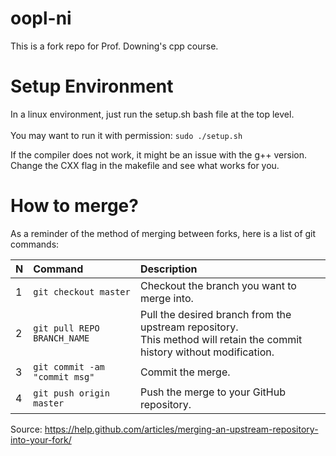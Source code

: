 # oopl-ni
This is a fork repo for Prof. Downing's cpp course.

# Setup Environment
In a linux environment, just run the setup.sh bash file at the top level.  
<br>You may want to run it with permission: `sudo ./setup.sh`

If the compiler does not work, it might be an issue with the g++ version. Change the CXX flag in the makefile and see what works for you.

# How to merge?
As a reminder of the method of merging between forks, here is a list of git commands:

| N   | Command                           | Description                                                                                                            |
| --- |:--------------------------------- | :----------------------------------------------------------------------------------------------------------------------|
| 1   | `git checkout master`             | Checkout the branch you want to merge into.                                                                            |
| 2   | `git pull REPO BRANCH_NAME`       | Pull the desired branch from the upstream repository. <br>This method will retain the commit history without modification. |
| 3   | `git commit -am "commit msg"`     | Commit the merge.                                                                                                      |
| 4   | `git push origin master`          | Push the merge to your GitHub repository.                                                                              |

Source: https://help.github.com/articles/merging-an-upstream-repository-into-your-fork/
